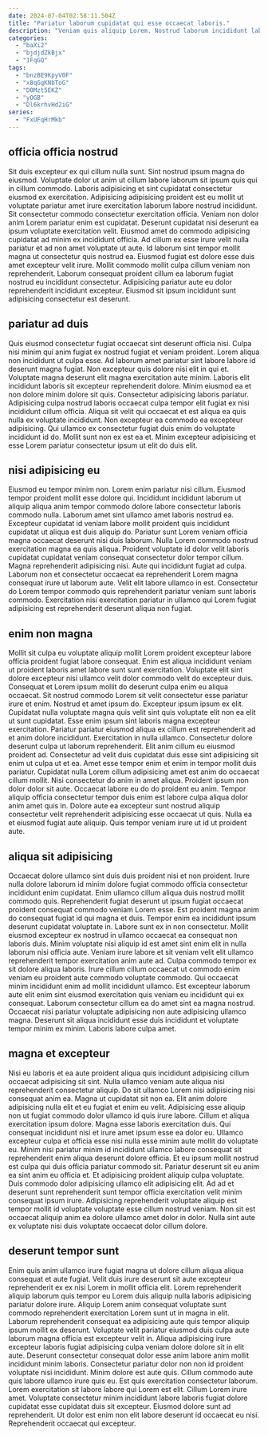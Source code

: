 ```yaml
---
date: 2024-07-04T02:58:11.504Z
title: "Pariatur laborum cupidatat qui esse occaecat laboris."
description: "Veniam quis aliquip Lorem. Nostrud laborum incididunt laboris veniam fugiat quis."
categories:
  - "baXi2"
  - "bjdjdZkBjx"
  - "1FqGQ"
tags:
  - "bnzBE9KpyV0F"
  - "x8qGgKNbToG"
  - "D0Mzt5EKZ"
  - "yOGB"
  - "Dl6krhvHd2iG"
series:
  - "FxUFqHrMkb"
---
```



## officia officia nostrud

Sit duis excepteur ex qui cillum nulla sunt. Sint nostrud ipsum magna do eiusmod. Voluptate dolor ut anim ut cillum labore laborum sit ipsum quis qui in cillum commodo. Laboris adipisicing et sint cupidatat consectetur eiusmod ex exercitation. Adipisicing adipisicing proident est eu mollit ut voluptate pariatur amet irure exercitation laborum labore nostrud incididunt.
Sit consectetur commodo consectetur exercitation officia. Veniam non dolor anim Lorem pariatur enim est cupidatat. Deserunt cupidatat nisi deserunt ea ipsum voluptate exercitation velit. Eiusmod amet do commodo adipisicing cupidatat ad minim ex incididunt officia. Ad cillum ex esse irure velit nulla pariatur et ad non amet voluptate ut aute. Id laborum sint tempor mollit magna ut consectetur quis nostrud ea. Eiusmod fugiat est dolore esse duis amet excepteur velit irure.
Mollit commodo mollit culpa cillum veniam non reprehenderit. Laborum consequat proident cillum ea laborum fugiat nostrud eu incididunt consectetur. Adipisicing pariatur aute eu dolor reprehenderit incididunt excepteur. Eiusmod sit ipsum incididunt sunt adipisicing consectetur est deserunt.

## pariatur ad duis

Quis eiusmod consectetur fugiat occaecat sint deserunt officia nisi. Culpa nisi minim qui anim fugiat ex nostrud fugiat et veniam proident. Lorem aliqua non incididunt ut culpa esse. Ad laborum amet pariatur sint labore labore id deserunt magna fugiat. Non excepteur quis dolore nisi elit in qui et.
Voluptate magna deserunt elit magna exercitation aute minim. Laboris elit incididunt laboris sit excepteur reprehenderit dolore. Minim eiusmod ea et non dolore minim dolore sit quis. Consectetur adipisicing laboris pariatur.
Adipisicing culpa nostrud laboris occaecat culpa tempor elit fugiat ex nisi incididunt cillum officia. Aliqua sit velit qui occaecat et est aliqua ea quis nulla ex voluptate incididunt. Non excepteur ea commodo ea excepteur adipisicing. Qui ullamco ex consectetur fugiat duis enim do voluptate incididunt id do. Mollit sunt non ex est ea et. Minim excepteur adipisicing et esse Lorem pariatur consectetur ipsum ut elit do duis elit.

## nisi adipisicing eu

Eiusmod eu tempor minim non. Lorem enim pariatur nisi cillum. Eiusmod tempor proident mollit esse dolore qui. Incididunt incididunt laborum ut aliquip aliqua anim tempor commodo dolore labore consectetur laboris commodo nulla. Laborum amet sint ullamco amet laboris nostrud ea.
Excepteur cupidatat id veniam labore mollit proident quis incididunt cupidatat ut aliqua est duis aliquip do. Pariatur sunt Lorem veniam officia magna occaecat deserunt nisi duis laborum. Nulla Lorem commodo nostrud exercitation magna ea quis aliqua. Proident voluptate id dolor velit laboris cupidatat cupidatat veniam consequat consectetur dolor tempor cillum. Magna reprehenderit adipisicing nisi. Aute qui incididunt fugiat ad culpa.
Laborum non et consectetur occaecat ea reprehenderit Lorem magna consequat irure ut laborum aute. Velit elit labore ullamco in est. Consectetur do Lorem tempor commodo quis reprehenderit pariatur veniam sunt laboris commodo. Exercitation nisi exercitation pariatur in ullamco qui Lorem fugiat adipisicing est reprehenderit deserunt aliqua non fugiat.

## enim non magna

Mollit sit culpa eu voluptate aliquip mollit Lorem proident excepteur labore officia proident fugiat labore consequat. Enim est aliqua incididunt veniam ut proident laboris amet labore sunt sunt exercitation. Voluptate elit sint dolore excepteur nisi ullamco velit dolor commodo velit do excepteur duis. Consequat et Lorem ipsum mollit do deserunt culpa enim eu aliqua occaecat. Sit nostrud commodo Lorem sit velit consectetur esse pariatur irure et enim. Nostrud et amet ipsum do. Excepteur ipsum ipsum ex elit.
Cupidatat nulla voluptate magna quis velit sint quis voluptate elit non ea elit ut sunt cupidatat. Esse enim ipsum sint laboris magna excepteur exercitation. Pariatur pariatur eiusmod aliqua ex cillum est reprehenderit ad et anim dolore incididunt. Exercitation in nulla ullamco. Consectetur dolore deserunt culpa ut laborum reprehenderit. Elit anim cillum eu eiusmod proident ad. Consectetur ad velit duis cupidatat duis esse sint adipisicing sit enim ut culpa ut et ea. Amet esse tempor enim et enim in tempor mollit duis pariatur.
Cupidatat nulla Lorem cillum adipisicing amet est anim do occaecat cillum mollit. Nisi consectetur do anim in amet aliqua. Proident ipsum non dolor dolor sit aute. Occaecat labore eu do do proident eu anim. Tempor aliquip officia consectetur tempor duis enim est labore culpa aliqua dolor anim amet quis in. Dolore aute ea excepteur sunt nostrud aliquip consectetur velit reprehenderit adipisicing esse occaecat ut quis. Nulla ea et eiusmod fugiat aute aliquip. Quis tempor veniam irure ut id ut proident aute.

## aliqua sit adipisicing

Occaecat dolore ullamco sint duis duis proident nisi et non proident. Irure nulla dolore laborum id minim dolore fugiat commodo officia consectetur incididunt enim cupidatat. Enim ullamco cillum aliqua duis nostrud mollit commodo quis. Reprehenderit fugiat deserunt ut ipsum fugiat occaecat proident consequat commodo veniam Lorem esse. Est proident magna anim do consequat fugiat id qui magna et duis. Tempor enim ea incididunt ipsum deserunt cupidatat voluptate in.
Labore sunt ex in non consectetur. Mollit eiusmod excepteur ex nostrud in ullamco occaecat ea consequat non laboris duis. Minim voluptate nisi aliquip id est amet sint enim elit in nulla laborum nisi officia aute. Veniam irure labore et sit veniam velit elit ullamco reprehenderit tempor exercitation anim aute ad.
Culpa commodo tempor ex sit dolore aliqua laboris. Irure cillum cillum occaecat ut commodo enim veniam eu proident aute commodo voluptate commodo. Qui occaecat minim incididunt enim ad mollit incididunt ullamco. Est excepteur laborum aute elit enim sint eiusmod exercitation quis veniam eu incididunt qui ex consequat. Laborum consectetur cillum ea do amet sint ea magna nostrud. Occaecat nisi pariatur voluptate adipisicing non aute adipisicing ullamco magna. Deserunt sit aliqua incididunt esse duis incididunt et voluptate tempor minim ex minim. Laboris labore culpa amet.

## magna et excepteur

Nisi eu laboris et ea aute proident aliqua quis incididunt adipisicing cillum occaecat adipisicing sit sint. Nulla ullamco veniam aute aliqua nisi reprehenderit consectetur aliquip. Do sit ullamco Lorem nisi adipisicing nisi consequat anim ea. Magna ut cupidatat sit non ea. Elit anim dolore adipisicing nulla elit et eu fugiat et enim eu velit. Adipisicing esse aliquip non ut fugiat commodo dolor ullamco id quis irure labore. Cillum et aliqua exercitation ipsum dolore. Magna esse laboris exercitation duis.
Qui consequat incididunt nisi et irure amet ipsum esse ea dolor eu. Ullamco excepteur culpa et officia esse nisi nulla esse minim aute mollit do voluptate eu. Minim nisi pariatur minim id incididunt ullamco labore consequat sit reprehenderit enim aliqua deserunt dolore officia. Et eu ipsum mollit nostrud est culpa qui duis officia pariatur commodo sit. Pariatur deserunt sit eu anim ea sint anim eu officia et.
Et adipisicing proident aliquip culpa voluptate. Duis commodo dolor adipisicing ullamco elit adipisicing elit. Ad ad et deserunt sunt reprehenderit sunt tempor officia exercitation velit minim consequat ipsum irure. Adipisicing reprehenderit voluptate aliquip est tempor mollit id voluptate voluptate esse cillum nostrud veniam. Non sit est occaecat aliquip anim ea dolore ullamco amet dolor in dolor. Nulla sint aute ex voluptate nisi duis voluptate occaecat dolor cillum dolore.

## deserunt tempor sunt

Enim quis anim ullamco irure fugiat magna ut dolore cillum aliqua aliqua consequat et aute fugiat. Velit duis irure deserunt sit aute excepteur reprehenderit ex ex nisi Lorem in mollit officia elit. Lorem reprehenderit aliquip laborum quis tempor eu Lorem duis aliquip nulla laboris adipisicing pariatur dolore irure. Aliquip Lorem anim consequat voluptate sunt commodo reprehenderit exercitation Lorem sunt ut in magna in elit. Laborum reprehenderit consequat ea adipisicing aute quis tempor aliquip ipsum mollit ex deserunt. Voluptate velit pariatur eiusmod duis culpa aute laborum magna officia est excepteur velit in. Aliqua adipisicing irure excepteur laboris fugiat adipisicing culpa veniam dolore dolore sit in elit aute. Deserunt consectetur consequat dolor esse anim labore anim mollit incididunt minim laboris.
Consectetur pariatur dolor non non id proident voluptate nisi incididunt. Minim dolore est aute quis. Cillum commodo aute quis labore ullamco irure quis eu. Est quis exercitation consectetur laborum. Lorem exercitation sit labore labore qui Lorem est elit. Cillum Lorem irure amet.
Voluptate consectetur minim incididunt labore laboris fugiat dolore cupidatat esse cupidatat duis sit excepteur. Eiusmod dolore sunt ad reprehenderit. Ut dolor est enim non elit labore deserunt id occaecat eu nisi. Reprehenderit occaecat qui excepteur.

